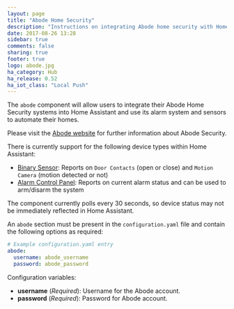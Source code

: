 ```yaml
---
layout: page
title: "Abode Home Security"
description: "Instructions on integrating Abode home security with Home Assistant."
date: 2017-08-26 13:28
sidebar: true
comments: false
sharing: true
footer: true
logo: abode.jpg
ha_category: Hub
ha_release: 0.52
ha_iot_class: "Local Push"
---
```


The `abode` component will allow users to integrate their Abode Home Security systems into Home Assistant and use its alarm system and sensors to automate their homes.  

Please visit the [Abode website](https://goabode.com/) for further information about Abode Security.

There is currently support for the following device types within Home Assistant:

- [Binary Sensor](/components/binary_sensor.abode/): Reports on `Door Contacts` (open or close) and `Motion Camera` (motion detected or not)
- [Alarm Control Panel](/components/alarm_control_panel.abode/): Reports on current alarm status and can be used to arm/disarm the system

The component currently polls every 30 seconds, so device status may not be immediately reflected in Home Assistant.

An `abode` section must be present in the `configuration.yaml` file and contain the following options as required:

```yaml
# Example configuration.yaml entry
abode:
  username: abode_username
  password: abode_password
```

Configuration variables:

- **username** (*Required*): Username for the Abode account.
- **password** (*Required*): Password for Abode account.
